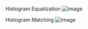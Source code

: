 Histogram Equalization
![image](https://user-images.githubusercontent.com/59414764/111043243-dc35e080-8484-11eb-90d6-3420ec3674e3.png)

Histogram Matching
![image](https://user-images.githubusercontent.com/59414764/111043261-ee178380-8484-11eb-9fa0-2cd2be630058.png)

